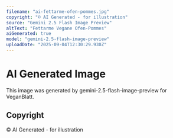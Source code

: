 ```yaml
---
filename: "ai-fettarme-ofen-pommes.jpg"
copyright: "© AI Generated - for illustration"
source: "Gemini 2.5 Flash Image Preview"
altText: "Fettarme Vegane Ofen-Pommes"
aiGenerated: true
model: "gemini-2.5-flash-image-preview"
uploadDate: "2025-09-04T12:30:29.930Z"
---
```


# AI Generated Image

This image was generated by gemini-2.5-flash-image-preview for VeganBlatt.

## Copyright
© AI Generated - for illustration
